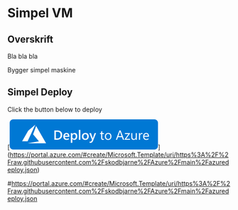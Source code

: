 # Simpel VM

## Overskrift

Bla bla bla



Bygger simpel maskine

## Simpel Deploy


Click the button below to deploy

[![Deploy To Azure](https://raw.githubusercontent.com/Azure/azure-quickstart-templates/master/1-CONTRIBUTION-GUIDE/images/deploytoazure.svg?sanitize=true)]
(https://portal.azure.com/#create/Microsoft.Template/uri/https%3A%2F%2Fraw.githubusercontent.com%2Fskodbjarne%2FAzure%2Fmain%2Fazuredeploy.json) 



#https://portal.azure.com/#create/Microsoft.Template/uri/https%3A%2F%2Fraw.githubusercontent.com%2Fskodbjarne%2FAzure%2Fmain%2Fazuredeploy.json





